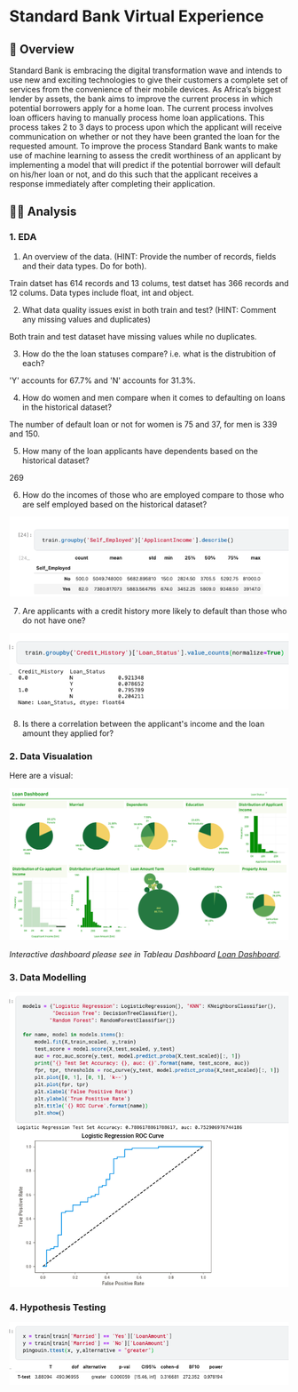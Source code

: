 # Standard Bank Virtual Experience

## 📝 Overview
Standard Bank is embracing the digital transformation wave and intends to use new and exciting technologies to give their customers a complete set of services from the convenience of their mobile devices. As Africa’s biggest lender by assets, the bank aims to improve the current process in which potential borrowers apply for a home loan. The current process involves loan officers having to manually process home loan applications. This process takes 2 to 3 days to process upon which the applicant will receive communication on whether or not they have been granted the loan for the requested amount. To improve the process Standard Bank wants to make use of machine learning to assess the credit worthiness of an applicant by implementing a model that will predict if the potential borrower will default on his/her loan or not, and do this such that the applicant receives a response immediately after completing their application.


##  👨‍💻 Analysis 
### 1. EDA
1. An overview of the data. (HINT: Provide the number of records, fields and their data types. Do for both).

Train datset has 614 records and 13 colums, test datset has 366 records and 12 colums. Data types include float, int and object.

2. What data quality issues exist in both train and test? (HINT: Comment any missing values and duplicates)

Both train and test dataset have missing values while no duplicates.

3. How do the the loan statuses compare? i.e. what is the distrubition of each?

'Y' accounts for 67.7% and 'N' accounts for 31.3%.

4. How do women and men compare when it comes to defaulting on loans in the historical dataset?

The number of default loan or not for women is 75 and 37, for men is 339 and 150.

5. How many of the loan applicants have dependents based on the historical dataset?

269

6. How do the incomes of those who are employed compare to those who are self employed based on the historical dataset? 

![](https://github.com/Rui-Huang-dotcom/Standard-Bank-Virtual-Experience-Programme/blob/main/image/1.png) 

7. Are applicants with a credit history more likely to default than those who do not have one?

![](https://github.com/Rui-Huang-dotcom/Standard-Bank-Virtual-Experience-Programme/blob/main/image/2.png) 

8. Is there a correlation between the applicant's income and the loan amount they applied for? 

### 2. Data Visualation

Here are a visual:

![Tableau Dashboard](https://github.com/Rui-Huang-dotcom/Standard-Bank-Virtual-Experience-Programme/blob/main/Dashboard%201.png)

*Interactive dashboard please see in Tableau Dashboard [Loan Dashboard](https://public.tableau.com/app/profile/rui.huang7025/viz/LoanDashboard_17018580855110/Dashboard1).*

### 3. Data Modelling

![](https://github.com/Rui-Huang-dotcom/Standard-Bank-Virtual-Experience-Programme/blob/main/image/3.png) 

### 4. Hypothesis Testing

![](https://github.com/Rui-Huang-dotcom/Standard-Bank-Virtual-Experience-Programme/blob/main/image/4.png) 


